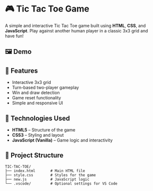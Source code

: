 # 🎮 Tic Tac Toe Game

A simple and interactive Tic Tac Toe game built using **HTML**, **CSS**, and **JavaScript**. Play against another human player in a classic 3x3 grid and have fun!

## 🖼️ Demo


## 🚀 Features

- Interactive 3x3 grid
- Turn-based two-player gameplay
- Win and draw detection
- Game reset functionality
- Simple and responsive UI

## 🔧 Technologies Used

- **HTML5** – Structure of the game
- **CSS3** – Styling and layout
- **JavaScript (Vanilla)** – Game logic and interactivity

## 📁 Project Structure

```plaintext
TIC-TAC-TOE/
├── index.html       # Main HTML file
├── style.css        # Styles for the game
├── new.js           # JavaScript logic
└── .vscode/         # Optional settings for VS Code
